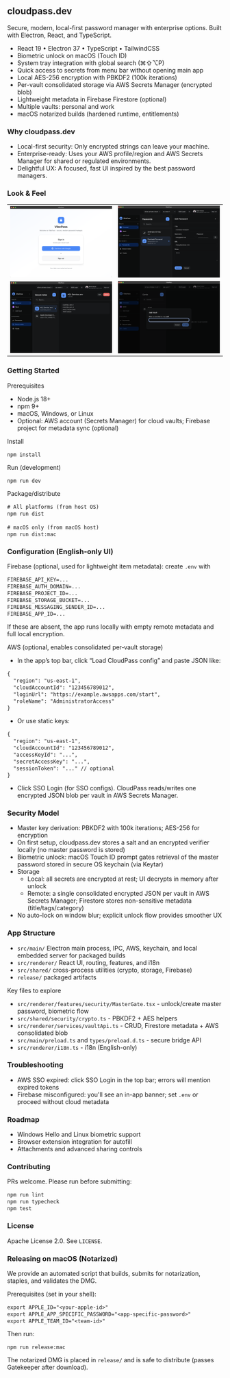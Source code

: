 ## cloudpass.dev

Secure, modern, local-first password manager with enterprise options. Built with Electron, React, and TypeScript.

- React 19 • Electron 37 • TypeScript • TailwindCSS
- Biometric unlock on macOS (Touch ID)
- System tray integration with global search (⌘⇧⌥P)
- Quick access to secrets from menu bar without opening main app
- Local AES-256 encryption with PBKDF2 (100k iterations)
- Per-vault consolidated storage via AWS Secrets Manager (encrypted blob)
- Lightweight metadata in Firebase Firestore (optional)
- Multiple vaults: personal and work
- macOS notarized builds (hardened runtime, entitlements)

### Why cloudpass.dev

- Local-first security: Only encrypted strings can leave your machine.
- Enterprise-ready: Uses your AWS profile/region and AWS Secrets Manager for shared or regulated environments.
- Delightful UX: A focused, fast UI inspired by the best password managers.

### Look & Feel

|                        |                                 |
| ---------------------- | ------------------------------- |
| ![Login](assets/1.png) | ![Unlock](assets/2.png)         |
| ![Vault](assets/3.png) | ![Tags & Filters](assets/4.png) |

### Getting Started

Prerequisites

- Node.js 18+
- npm 9+
- macOS, Windows, or Linux
- Optional: AWS account (Secrets Manager) for cloud vaults; Firebase project for metadata sync (optional)

Install

```
npm install
```

Run (development)

```
npm run dev
```

Package/distribute

```
# All platforms (from host OS)
npm run dist

# macOS only (from macOS host)
npm run dist:mac
```

### Configuration (English‑only UI)

Firebase (optional, used for lightweight item metadata): create `.env` with

```
FIREBASE_API_KEY=...
FIREBASE_AUTH_DOMAIN=...
FIREBASE_PROJECT_ID=...
FIREBASE_STORAGE_BUCKET=...
FIREBASE_MESSAGING_SENDER_ID=...
FIREBASE_APP_ID=...
```

If these are absent, the app runs locally with empty remote metadata and full local encryption.

AWS (optional, enables consolidated per‑vault storage)

- In the app’s top bar, click “Load CloudPass config” and paste JSON like:

```
{
  "region": "us-east-1",
  "cloudAccountId": "123456789012",
  "loginUrl": "https://example.awsapps.com/start",
  "roleName": "AdministratorAccess"
}
```

- Or use static keys:

```
{
  "region": "us-east-1",
  "cloudAccountId": "123456789012",
  "accessKeyId": "...",
  "secretAccessKey": "...",
  "sessionToken": "..." // optional
}
```

- Click SSO Login (for SSO configs). CloudPass reads/writes one encrypted JSON blob per vault in AWS Secrets Manager.

### Security Model

- Master key derivation: PBKDF2 with 100k iterations; AES-256 for encryption
- On first setup, cloudpass.dev stores a salt and an encrypted verifier locally (no master password is stored)
- Biometric unlock: macOS Touch ID prompt gates retrieval of the master password stored in secure OS keychain (via Keytar)
- Storage
  - Local: all secrets are encrypted at rest; UI decrypts in memory after unlock
  - Remote: a single consolidated encrypted JSON per vault in AWS Secrets Manager; Firestore stores non-sensitive metadata (title/tags/category)
- No auto-lock on window blur; explicit unlock flow provides smoother UX

### App Structure

- `src/main/` Electron main process, IPC, AWS, keychain, and local embedded server for packaged builds
- `src/renderer/` React UI, routing, features, and i18n
- `src/shared/` cross-process utilities (crypto, storage, Firebase)
- `release/` packaged artifacts

Key files to explore

- `src/renderer/features/security/MasterGate.tsx` - unlock/create master password, biometric flow
- `src/shared/security/crypto.ts` - PBKDF2 + AES helpers
- `src/renderer/services/vaultApi.ts` - CRUD, Firestore metadata + AWS consolidated blob
- `src/main/preload.ts` and `types/preload.d.ts` - secure bridge API
- `src/renderer/i18n.ts` - i18n (English-only)

### Troubleshooting

- AWS SSO expired: click SSO Login in the top bar; errors will mention expired tokens
- Firebase misconfigured: you'll see an in-app banner; set `.env` or proceed without cloud metadata

### Roadmap

- Windows Hello and Linux biometric support
- Browser extension integration for autofill
- Attachments and advanced sharing controls

### Contributing

PRs welcome. Please run before submitting:

```
npm run lint
npm run typecheck
npm test
```

### License

Apache License 2.0. See `LICENSE`.

### Releasing on macOS (Notarized)

We provide an automated script that builds, submits for notarization, staples, and validates the DMG.

Prerequisites (set in your shell):

```
export APPLE_ID="<your-apple-id>"
export APPLE_APP_SPECIFIC_PASSWORD="<app-specific-password>"
export APPLE_TEAM_ID="<team-id>"
```

Then run:

```
npm run release:mac
```

The notarized DMG is placed in `release/` and is safe to distribute (passes Gatekeeper after download).
